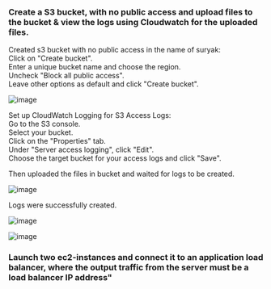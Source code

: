 ### Create a S3 bucket, with no public access and upload files to the bucket & view the logs using Cloudwatch for the uploaded files.

Created s3 bucket with no public access in the name of suryak:  
Click on "Create bucket".  
Enter a unique bucket name and choose the region.  
Uncheck "Block all public access".  
Leave other options as default and click "Create bucket".  

![image](https://github.com/Surya-hu/AWS_tasks/assets/119995742/50bff7cd-5e15-4127-be9f-9a7a514a18af)

Set up CloudWatch Logging for S3 Access Logs:<br>
Go to the S3 console.<br>
Select your bucket.<br>
Click on the "Properties" tab.<br>
Under "Server access logging", click "Edit".<br>
Choose the target bucket for your access logs and click "Save".<br>

Then uploaded the files in bucket and waited for logs to be created.<br>

![image](https://github.com/Surya-hu/AWS_tasks/assets/119995742/8b97d6ba-1f76-421e-a3ee-bc3afb5d0e04)

Logs were successfully created.

![image](https://github.com/Surya-hu/AWS_tasks/assets/119995742/ddbc18cb-466b-4e97-aff0-c9993c98f10d)


![image](https://github.com/Surya-hu/AWS_tasks/assets/119995742/1392bc17-42ca-4bc1-b6fc-3a8da0bdc002)


### Launch two ec2-instances and connect it to an application load balancer, where the output traffic from the server must be a load balancer IP address"


